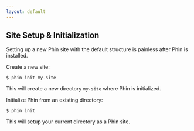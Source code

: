 ```yaml
---
layout: default
---
```


## Site Setup & Initialization

Setting up a new Phin site with the default structure is painless after Phin is installed.

Create a new site:
```
$ phin init my-site
```
This will create a new directory `my-site` where Phin is initialized.

Initialize Phin from an existing directory:
```
$ phin init
```
This will setup your current directory as a Phin site.